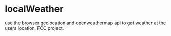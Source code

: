 # localWeather
use the browser geolocation and openweathermap api to get weather at the users location. FCC project.
